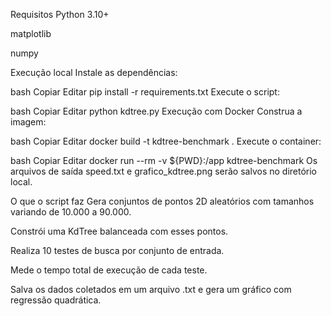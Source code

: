 Requisitos
Python 3.10+

matplotlib

numpy

Execução local
Instale as dependências:

bash
Copiar
Editar
pip install -r requirements.txt
Execute o script:

bash
Copiar
Editar
python kdtree.py
Execução com Docker
Construa a imagem:

bash
Copiar
Editar
docker build -t kdtree-benchmark .
Execute o container:

bash
Copiar
Editar
docker run --rm -v ${PWD}:/app kdtree-benchmark
Os arquivos de saída speed.txt e grafico_kdtree.png serão salvos no diretório local.

O que o script faz
Gera conjuntos de pontos 2D aleatórios com tamanhos variando de 10.000 a 90.000.

Constrói uma KdTree balanceada com esses pontos.

Realiza 10 testes de busca por conjunto de entrada.

Mede o tempo total de execução de cada teste.

Salva os dados coletados em um arquivo .txt e gera um gráfico com regressão quadrática.
